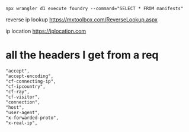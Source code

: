 `npx wrangler d1 execute foundry --command="SELECT * FROM manifests"`


reverse ip lookup
https://mxtoolbox.com/ReverseLookup.aspx

ip location
https://iplocation.com


# all the headers I get from a req

```
"accept",
"accept-encoding",
"cf-connecting-ip",
"cf-ipcountry",
"cf-ray",
"cf-visitor",
"connection",
"host",
"user-agent",
"x-forwarded-proto",
"x-real-ip",
```